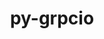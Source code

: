 ---
title: "py-grpcio"
layout: cache
categories: [package, develop-2024-01-28]
meta: {"versions": ["1.52.0"], "compilers": ["apple-clang@=15.0.0", "gcc@=11.3.0"], "oss": ["ubuntu22.04", "ventura"], "platforms": ["darwin", "linux"], "targets": ["aarch64", "x86_64_v3"], "stacks": ["ml-darwin-aarch64-mps", "ml-linux-x86_64-cpu", "ml-linux-x86_64-cuda", "ml-linux-x86_64-rocm", "root"], "num_specs": 3, "num_specs_by_stack": {"root": 3, "ml-darwin-aarch64-mps": 1, "ml-linux-x86_64-cuda": 2, "ml-linux-x86_64-rocm": 2, "ml-linux-x86_64-cpu": 2}}
spec_details: [{"hash": "pl3w37qgnsh723243bec65cg3fxmwp5p", "compiler": "apple-clang@=15.0.0", "versions": ["1.52.0"], "os": "ventura", "platform": "darwin", "target": "aarch64", "variants": ["build_system=python_pip"], "stacks": ["root", "ml-darwin-aarch64-mps"], "size": "-", "tarball": "https://binaries.spack.io/releases/develop-2024-01-28/build_cache/darwin-ventura-aarch64/apple-clang-15.0.0/py-grpcio-1.52.0/darwin-ventura-aarch64-apple-clang-15.0.0-py-grpcio-1.52.0-pl3w37qgnsh723243bec65cg3fxmwp5p.spack"}, {"hash": "kdot3k2hsholjcnduclmo35ryvliyah2", "compiler": "gcc@=11.3.0", "versions": ["1.52.0"], "os": "ubuntu22.04", "platform": "linux", "target": "x86_64_v3", "variants": ["build_system=python_pip"], "stacks": ["root", "ml-linux-x86_64-cuda", "ml-linux-x86_64-rocm", "ml-linux-x86_64-cpu"], "size": "-", "tarball": "https://binaries.spack.io/releases/develop-2024-01-28/build_cache/linux-ubuntu22.04-x86_64_v3/gcc-11.3.0/py-grpcio-1.52.0/linux-ubuntu22.04-x86_64_v3-gcc-11.3.0-py-grpcio-1.52.0-kdot3k2hsholjcnduclmo35ryvliyah2.spack"}, {"hash": "24twurqogg4xqkrxv2vmyulsqxo732dr", "compiler": "gcc@=11.3.0", "versions": ["1.52.0"], "os": "ubuntu22.04", "platform": "linux", "target": "x86_64_v3", "variants": ["build_system=python_pip"], "stacks": ["root", "ml-linux-x86_64-cuda", "ml-linux-x86_64-rocm", "ml-linux-x86_64-cpu"], "size": "-", "tarball": "https://binaries.spack.io/releases/develop-2024-01-28/build_cache/linux-ubuntu22.04-x86_64_v3/gcc-11.3.0/py-grpcio-1.52.0/linux-ubuntu22.04-x86_64_v3-gcc-11.3.0-py-grpcio-1.52.0-24twurqogg4xqkrxv2vmyulsqxo732dr.spack"}]
---